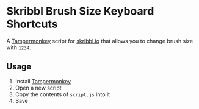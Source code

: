 # Skribbl Brush Size Keyboard Shortcuts

A [Tampermonkey](https://www.tampermonkey.net) script for [skribbl.io](https://skribbl.io) that allows you to change brush size with `1234`.

## Usage

1. Install [Tampermonkey](https://www.tampermonkey.net)
2. Open a new script
3. Copy the contents of `script.js` into it
4. Save
